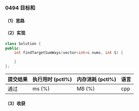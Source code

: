 ### 0494 目标和

#### （1）思路

#### （2）实现

```cpp
class Solution {
public:
    int findTargetSumWays(vector<int>& nums, int S) {

    }
};
```

| 提交结果 | 执行用时 (pctl%) | 内存消耗 (pctl%) | 语言 |
|:---------|:-----------------|:-----------------|:-----|
| 通过     |  ms (%)   |  MB (%)  | cpp  |

#### （3）收获
